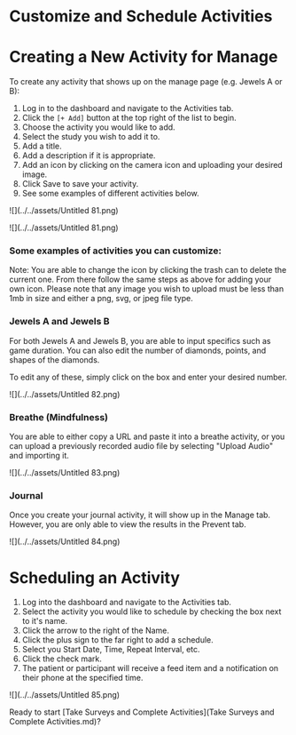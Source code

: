# Customize and Schedule Activities

# Creating a New Activity for Manage

To create any activity that shows up on the manage page (e.g. Jewels A or B):

1. Log in to the dashboard and navigate to the Activities tab.
2. Click the `[+ Add]` button at the top right of the list to begin.
3. Choose the activity you would like to add.
4. Select the study you wish to add it to.
5. Add a title.
6. Add a description if it is appropriate.
7. Add an icon by clicking on the camera icon and uploading your desired image.
8. Click Save to save your activity.
9. See some examples of different activities below.

![](../../assets/Untitled 81.png)

![](../../assets/Untitled 81.png)

### Some examples of activities you can customize:

Note: You are able to change the icon by clicking the trash can to delete the current one. From there follow the same steps as above for adding your own icon. Please note that any image you wish to upload must be less than 1mb in size and either a png, svg, or jpeg file type.

### Jewels A and Jewels B

For both Jewels A and Jewels B, you are able to input specifics such as game duration. You can also edit the number of diamonds, points, and shapes of the diamonds.

To edit any of these, simply click on the box and enter your desired number.

![](../../assets/Untitled 82.png)

### Breathe (Mindfulness)

You are able to either copy a URL and paste it into a breathe activity, or you can upload a previously recorded audio file by selecting "Upload Audio" and importing it.

![](../../assets/Untitled 83.png)

### Journal

Once you create your journal activity, it will show up in the Manage tab. However, you are only able to view the results in the Prevent tab.

![](../../assets/Untitled 84.png)

# Scheduling an Activity

1. Log into the dashboard and navigate to the Activities tab.
2. Select the activity you would like to schedule by checking the box next to it's name.
3. Click the arrow to the right of the Name.
4. Click the plus sign to the far right to add a schedule.
5. Select you Start Date, Time, Repeat Interval, etc.
6. Click the check mark.
7. The patient or participant will receive a feed item and a notification on their phone at the specified time.

![](../../assets/Untitled 85.png)

Ready to start [Take Surveys and Complete Activities](Take Surveys and Complete Activities.md)?